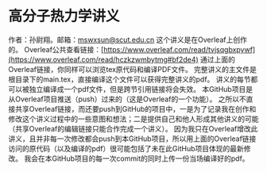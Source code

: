 # 高分子热力学讲义
作者：孙尉翔。邮箱：mswxsun@scut.edu.cn
这个讲义是在Overleaf上创作的。
Overleaf公共查看链接：[https://www.overleaf.com/read/tvjsqgbxpywf](https://www.overleaf.com/read/hczkzwmbytmg#bf2de4)
通过上面的Overleaf链接，你同样可以浏览tex原代码和编译PDF文件。
完整讲义的主文件是根目录下的main.tex，直接编译这个文件可以获得完整讲义的pdf。
讲义的每节都可以被独立编译成一个pdf文件，但是跨节引用链接将会失效。
本GitHub项目是从Overleaf项目推送（push）过来的（这是Overleaf的一个功能）。
之所以不直接共享Overleaf链接，而还要push到GitHub的项目中，一是为了记录我在创作和修改这个讲义过程中的一些意图和想法；二是提供自己和他人形成其他讲义的可能（共享Overleaf的编辑链接只能合作完成一个讲义）。
因为我只在Overleaf增改此讲义，且并非每一次修改都会push到本GitHub项目，所以用上面的Overleaf链接访问的原代码（以及编译的pdf）很可能包括了未在此GitHub项目体现的最新修改。
我会在本GitHub项目的每一次commit的同时上传一份当场编译好的pdf。
